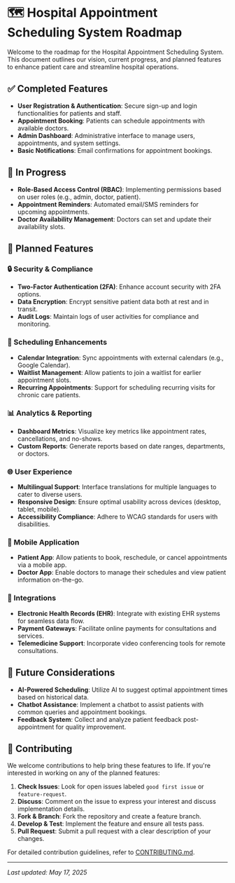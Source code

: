 # 🗺️ Hospital Appointment Scheduling System Roadmap

Welcome to the roadmap for the Hospital Appointment Scheduling System. This document outlines our vision, current progress, and planned features to enhance patient care and streamline hospital operations.



## ✅ Completed Features

- **User Registration & Authentication**: Secure sign-up and login functionalities for patients and staff.
- **Appointment Booking**: Patients can schedule appointments with available doctors.
- **Admin Dashboard**: Administrative interface to manage users, appointments, and system settings.
- **Basic Notifications**: Email confirmations for appointment bookings.



## 🚧 In Progress

- **Role-Based Access Control (RBAC)**: Implementing permissions based on user roles (e.g., admin, doctor, patient).
- **Appointment Reminders**: Automated email/SMS reminders for upcoming appointments.
- **Doctor Availability Management**: Doctors can set and update their availability slots.



## 📝 Planned Features

### 🔒 Security & Compliance

- **Two-Factor Authentication (2FA)**: Enhance account security with 2FA options.
- **Data Encryption**: Encrypt sensitive patient data both at rest and in transit.
- **Audit Logs**: Maintain logs of user activities for compliance and monitoring.

### 📅 Scheduling Enhancements

- **Calendar Integration**: Sync appointments with external calendars (e.g., Google Calendar).
- **Waitlist Management**: Allow patients to join a waitlist for earlier appointment slots.
- **Recurring Appointments**: Support for scheduling recurring visits for chronic care patients.

### 📊 Analytics & Reporting

- **Dashboard Metrics**: Visualize key metrics like appointment rates, cancellations, and no-shows.
- **Custom Reports**: Generate reports based on date ranges, departments, or doctors.

### 🌐 User Experience

- **Multilingual Support**: Interface translations for multiple languages to cater to diverse users.
- **Responsive Design**: Ensure optimal usability across devices (desktop, tablet, mobile).
- **Accessibility Compliance**: Adhere to WCAG standards for users with disabilities.

### 📱 Mobile Application

- **Patient App**: Allow patients to book, reschedule, or cancel appointments via a mobile app.
- **Doctor App**: Enable doctors to manage their schedules and view patient information on-the-go.

### 🧩 Integrations

- **Electronic Health Records (EHR)**: Integrate with existing EHR systems for seamless data flow.
- **Payment Gateways**: Facilitate online payments for consultations and services.
- **Telemedicine Support**: Incorporate video conferencing tools for remote consultations.



## 🌟 Future Considerations

- **AI-Powered Scheduling**: Utilize AI to suggest optimal appointment times based on historical data.
- **Chatbot Assistance**: Implement a chatbot to assist patients with common queries and appointment bookings.
- **Feedback System**: Collect and analyze patient feedback post-appointment for quality improvement.



## 🤝 Contributing

We welcome contributions to help bring these features to life. If you're interested in working on any of the planned features:

1. **Check Issues**: Look for open issues labeled `good first issue` or `feature-request`.
2. **Discuss**: Comment on the issue to express your interest and discuss implementation details.
3. **Fork & Branch**: Fork the repository and create a feature branch.
4. **Develop & Test**: Implement the feature and ensure all tests pass.
5. **Pull Request**: Submit a pull request with a clear description of your changes.

For detailed contribution guidelines, refer to [CONTRIBUTING.md](./CONTRIBUTING.md).

---

*Last updated: May 17, 2025*

